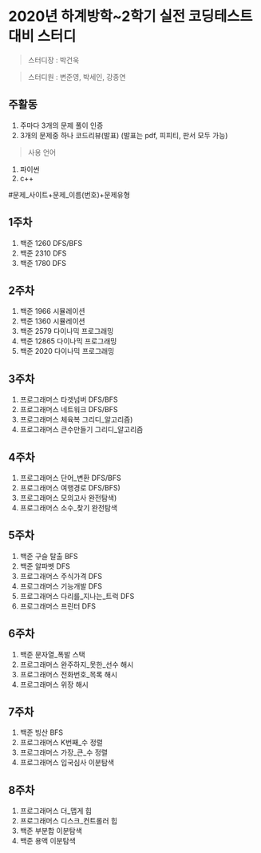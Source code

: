 # 2020년 하계방학~2학기 실전 코딩테스트 대비 스터디
> 스터디장 : 박건욱

> 스터디원 : 변준영, 박세인, 강종연

## 주활동
1. 주마다 3개의 문제 풀이 인증
2. 3개의 문제중 하나 코드리뷰(발표)
(발표는 pdf, 피피티, 판서 모두 가능) 

>사용 언어
  1. 파이썬
  2. c++
  
#문제_사이트+문제_이름(번호)+문제유형

## 1주차

1. 백준 1260 DFS/BFS
2. 백준 2310 DFS 
3. 백준 1780 DFS

## 2주차

1. 백준 1966 시뮬레이션
2. 백준 1360 시뮬레이션
3. 백준 2579 다이나믹 프로그래밍
4. 백준 12865 다이나믹 프로그래밍
5. 백준 2020  다이나믹 프로그래밍

## 3주차

1. 프로그래머스 타겟넘버 DFS/BFS
2. 프로그래머스 네트워크 DFS/BFS
3. 프로그래머스 체육복     그리디_알고리즘)
4. 프로그래머스 큰수만들기 그리디_알고리즘

## 4주차 
1. 프로그래머스 단어_변환 DFS/BFS 
2. 프로그래머스 여행경로 DFS/BFS)
3. 프로그래머스 모의고사 완전탐색)
4. 프로그래머스 소수_찾기 완전탐색 

## 5주차
1. 백준 구슬 탈출 BFS 
2. 백준 알파벳 DFS 
3. 프로그래머스 주식가격 DFS 
4. 프로그래머스 기능개발 DFS 
5. 프로그래머스 다리를_지나는_트럭 DFS 
6. 프로그래머스 프린터 DFS 

## 6주차
1. 백준 문자열_폭발 스택
2. 프로그래머스 완주하지_못한_선수 해시
3. 프로그래머스 전화번호_목록 해시
4. 프로그래머스 위장 해시

## 7주차
1. 백준 빙산 BFS
2. 프로그래머스 K번째_수 정렬
3. 프로그래머스 가장_큰_수 정렬
4. 프로그래머스 입국심사 이분탐색

## 8주차
1. 프로그래머스 더_맵게 힙
2. 프로그래머스 디스크_컨트롤러 힙
3. 백준 부분합 이분탐색 
4. 백준 용액 이분탐색

